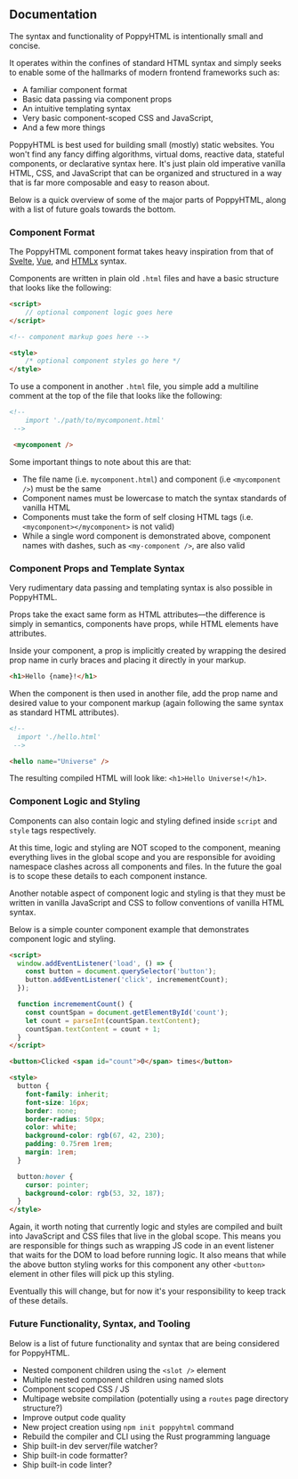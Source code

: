 ## Documentation

The syntax and functionality of PoppyHTML is intentionally small and concise. 

It operates within the confines of standard HTML syntax and simply seeks to enable some of the hallmarks of modern frontend frameworks such as: 

- A familiar component format
- Basic data passing via component props
- An intuitive templating syntax
- Very basic component-scoped CSS and JavaScript, 
- And a few more things

PoppyHTML is best used for building small (mostly) static websites. You won't find any fancy diffing algorithms, virtual doms, reactive data, stateful components, or declarative syntax here. It's just plain old imperative vanilla HTML, CSS, and JavaScript that can be organized and structured in a way that is far more composable and easy to reason about.

Below is a quick overview of some of the major parts of PoppyHTML, along with a list of future goals towards the bottom.

### Component Format

The PoppyHTML component format takes heavy inspiration from that of [Svelte](https://svelte.dev/), [Vue](https://vuejs.org/), and [HTMLx](https://github.com/htmlx-org/HTMLx) syntax.

Components are written in plain old `.html` files and have a basic structure that looks like the following:

```html
<script>
    // optional component logic goes here
</script>

<!-- component markup goes here -->

<style>
    /* optional component styles go here */
</style>
```

To use a component in another `.html` file, you simple add a multiline comment at the top of the file that looks like the following:

```html
<!-- 
    import './path/to/mycomponent.html'
 -->

 <mycomponent />
```

Some important things to note about this are that: 

- The file name (i.e. `mycomponent.html`) and component (i.e `<mycomponent />`) must be the same
- Component names must be lowercase to match the syntax standards of vanilla HTML
- Components must take the form of self closing HTML tags (i.e. `<mycomponent></mycomponent>` is not valid)
- While a single word component is demonstrated above, component names with dashes, such as `<my-component />`, are also valid

### Component Props and Template Syntax

Very rudimentary data passing and templating syntax is also possible in PoppyHTML.

Props take the exact same form as HTML attributes––the difference is simply in semantics, components have props, while HTML elements have attributes.

Inside your component, a prop is implicitly created by wrapping the desired prop name in curly braces and placing it directly in your markup.

```html
<h1>Hello {name}!</h1>
```

When the component is then used in another file, add the prop name and desired value to your component markup (again following the same syntax as standard HTML attributes).

```html
<!-- 
  import './hello.html'
 -->

<hello name="Universe" />
```

The resulting compiled HTML will look like: `<h1>Hello Universe!</h1>`.

### Component Logic and Styling

Components can also contain logic and styling defined inside `script` and `style` tags respectively.

At this time, logic and styling are NOT scoped to the component, meaning everything lives in the global scope and you are responsible for avoiding namespace clashes across all components and files. In the future the goal is to scope these details to each component instance.

Another notable aspect of component logic and styling is that they must be written in vanilla JavaScript and CSS to follow conventions of vanilla HTML syntax.

Below is a simple counter component example that demonstrates component logic and styling.

```html
<script>
  window.addEventListener('load', () => {
    const button = document.querySelector('button');
    button.addEventListener('click', incremementCount);
  });

  function incremementCount() {
    const countSpan = document.getElementById('count');
    let count = parseInt(countSpan.textContent);
    countSpan.textContent = count + 1;
  }
</script>

<button>Clicked <span id="count">0</span> times</button>

<style>
  button {
    font-family: inherit;
    font-size: 16px;
    border: none;
    border-radius: 50px;
    color: white;
    background-color: rgb(67, 42, 230);
    padding: 0.75rem 1rem;
    margin: 1rem;
  }

  button:hover {
    cursor: pointer;
    background-color: rgb(53, 32, 187);
  }
</style>
```

Again, it worth noting that currently logic and styles are compiled and built into JavaScript and CSS files that live in the global scope. This means you are responsible for things such as wrapping JS code in an event listener that waits for the DOM to load before running logic. It also means that while the above button styling works for this component any other `<button>` element in other files will pick up this styling.

Eventually this will change, but for now it's your responsibility to keep track of these details.

### Future Functionality, Syntax, and Tooling

Below is a list of future functionality and syntax that are being considered for PoppyHTML.

- Nested component children using the `<slot />` element
- Multiple nested component children using named slots
- Component scoped CSS / JS
- Multipage website compilation (potentially using a `routes` page directory structure?)
- Improve output code quality
- New project creation using `npm init poppyhtml` command
- Rebuild the compiler and CLI using the Rust programming language
- Ship built-in dev server/file watcher?
- Ship built-in code formatter?
- Ship built-in code linter?